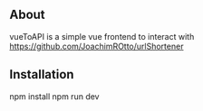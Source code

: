 ## About
vueToAPI is a simple vue frontend to interact with https://github.com/JoachimROtto/urlShortener

## Installation
npm install
npm run dev
